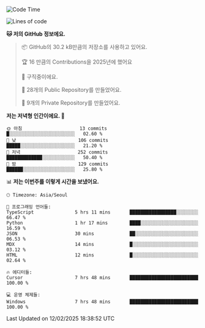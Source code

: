   <!--START_SECTION:waka-->
![Code Time](http://img.shields.io/badge/Code%20Time-1%2C005%20hrs%2032%20mins-blue)

![Lines of code](https://img.shields.io/badge/%EC%A0%80%EB%8A%94%20%EC%97%AC%ED%83%9C%EA%B9%8C%EC%A7%80%20-794.9%20thousand%20%EC%A4%84%EC%9D%98%20%EC%BD%94%EB%93%9C%EB%A5%BC%20%EC%9E%91%EC%84%B1%ED%96%88%EC%96%B4%EC%9A%94.-blue)

**🐱 저의 GitHub 정보에요.** 

> 📦 GitHub의 30.2 kB만큼의 저장소를 사용하고 있어요. 
 > 
> 🏆 16 만큼의 Contributions을 2025년에 했어요
 > 
> 💼 구직중이에요.
 > 
> 📜 28개의 Public Repository를 만들었어요. 
 > 
> 🔑 9개의 Private Repository를 만들었어요. 
 > 
**저는 저녁형 인간이에요. 🦉** 

```text
🌞 아침                     13 commits          █░░░░░░░░░░░░░░░░░░░░░░░░   02.60 % 
🌆 낮　                     106 commits         █████░░░░░░░░░░░░░░░░░░░░   21.20 % 
🌃 저녁                     252 commits         █████████████░░░░░░░░░░░░   50.40 % 
🌙 밤　                     129 commits         ██████░░░░░░░░░░░░░░░░░░░   25.80 % 
```


📊 **저는 이번주를 이렇게 시간을 보냈어요.** 

```text
🕑︎ Timezone: Asia/Seoul

💬 프로그래밍 언어들: 
TypeScript               5 hrs 11 mins       █████████████████░░░░░░░░   66.47 % 
Python                   1 hr 17 mins        ████░░░░░░░░░░░░░░░░░░░░░   16.59 % 
JSON                     30 mins             ██░░░░░░░░░░░░░░░░░░░░░░░   06.53 % 
MDX                      14 mins             █░░░░░░░░░░░░░░░░░░░░░░░░   03.12 % 
HTML                     12 mins             █░░░░░░░░░░░░░░░░░░░░░░░░   02.64 % 

🔥 에디터들: 
Cursor                   7 hrs 48 mins       █████████████████████████   100.00 % 

💻 운영 체제들: 
Windows                  7 hrs 48 mins       █████████████████████████   100.00 % 
```


 Last Updated on 12/02/2025 18:38:52 UTC
<!--END_SECTION:waka-->
